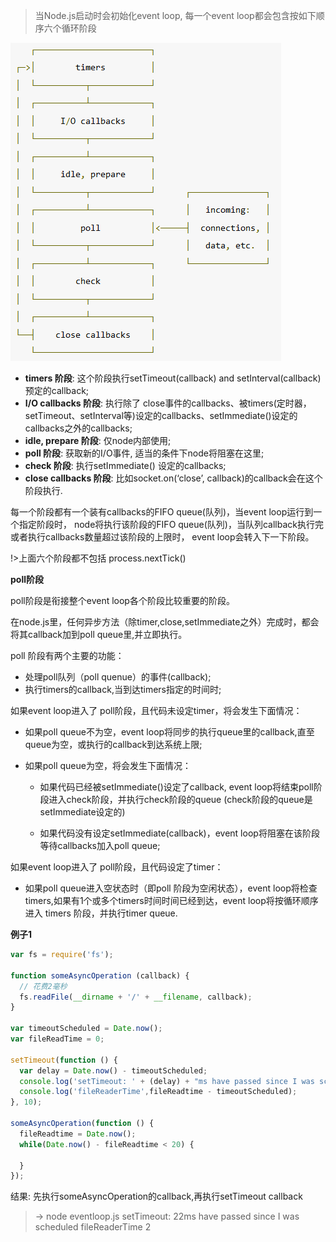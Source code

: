 >当Node.js启动时会初始化event loop, 每一个event loop都会包含按如下顺序六个循环阶段

![](../img/2019-05-28-00-02-27.png)

* **timers 阶段**: 这个阶段执行setTimeout(callback) and setInterval(callback)预定的callback;
* **I/O callbacks 阶段**: 执行除了 close事件的callbacks、被timers(定时器，setTimeout、setInterval等)设定的callbacks、setImmediate()设定的callbacks之外的callbacks;
* **idle, prepare 阶段**: 仅node内部使用;
* **poll 阶段**: 获取新的I/O事件, 适当的条件下node将阻塞在这里;
* **check 阶段**: 执行setImmediate() 设定的callbacks;
* **close callbacks 阶段**: 比如socket.on(‘close’, callback)的callback会在这个阶段执行.


每一个阶段都有一个装有callbacks的FIFO queue(队列)，当event loop运行到一个指定阶段时， node将执行该阶段的FIFO queue(队列)，当队列callback执行完或者执行callbacks数量超过该阶段的上限时， event loop会转入下一下阶段。

!>上面六个阶段都不包括 process.nextTick()

**poll阶段**

poll阶段是衔接整个event loop各个阶段比较重要的阶段。

在node.js里，任何异步方法（除timer,close,setImmediate之外）完成时，都会将其callback加到poll queue里,并立即执行。

poll 阶段有两个主要的功能：

* 处理poll队列（poll quenue）的事件(callback);
* 执行timers的callback,当到达timers指定的时间时;

如果event loop进入了 poll阶段，且代码未设定timer，将会发生下面情况：

* 如果poll queue不为空，event loop将同步的执行queue里的callback,直至queue为空，或执行的callback到达系统上限;

* 如果poll queue为空，将会发生下面情况：

  * 如果代码已经被setImmediate()设定了callback, event loop将结束poll阶段进入check阶段，并执行check阶段的queue (check阶段的queue是 setImmediate设定的)

  * 如果代码没有设定setImmediate(callback)，event loop将阻塞在该阶段等待callbacks加入poll queue;

如果event loop进入了 poll阶段，且代码设定了timer：

* 如果poll queue进入空状态时（即poll 阶段为空闲状态），event loop将检查timers,如果有1个或多个timers时间时间已经到达，event loop将按循环顺序进入 timers 阶段，并执行timer queue.

**例子1**

```js
var fs = require('fs');

function someAsyncOperation (callback) {
  // 花费2毫秒
  fs.readFile(__dirname + '/' + __filename, callback);
}

var timeoutScheduled = Date.now();
var fileReadTime = 0;

setTimeout(function () {
  var delay = Date.now() - timeoutScheduled;
  console.log('setTimeout: ' + (delay) + "ms have passed since I was scheduled");
  console.log('fileReaderTime',fileReadtime - timeoutScheduled);
}, 10);

someAsyncOperation(function () {
  fileReadtime = Date.now();
  while(Date.now() - fileReadtime < 20) {

  }
});
```

结果: 先执行someAsyncOperation的callback,再执行setTimeout callback

>-> node eventloop.js
setTimeout: 22ms have passed since I was scheduled
fileReaderTime 2
